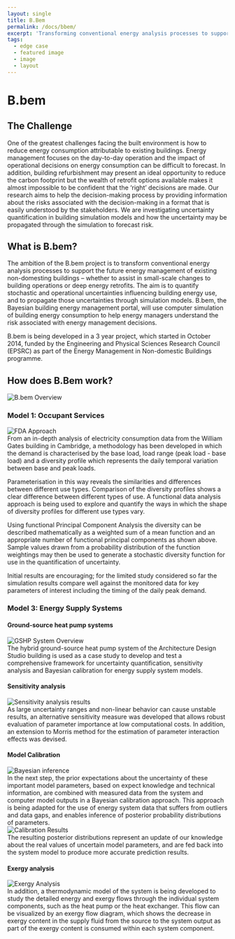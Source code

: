 ```yaml
---
layout: single
title: B.Bem
permalink: /docs/bbem/
excerpt: 'Transforming conventional energy analysis processes to support the future energy management of existing non-domesting buildings'
tags:
  - edge case
  - featured image
  - image
  - layout
---
```


<div id="stickyarticle">
<h1 class="category">B.bem</h1>
<h2 class="title">The Challenge</h2>
<div id="wrapper">
  <div id="stickybody">One of the greatest challenges facing the built environment is how to reduce energy consumption attributable to existing buildings. Energy management focuses on the day-to-day operation and the impact of operational decisions on energy consumption can be difficult to forecast. In addition, building refurbishment may present an ideal opportunity to reduce the carbon footprint but the wealth of retrofit options available makes it almost impossible to be confident that the ‘right’ decisions are made. Our research aims to help the decision-making process by providing information about the risks associated with the decision-making in a format that is easily understood by the stakeholders. We are investigating uncertainty quantification in building simulation models and how the uncertainty may be propagated through the simulation to forecast risk.</div>
  </div>
<h2 class="title">What is B.bem?</h2>
<div id="wrapper">
  <div id="stickybody">The ambition of the B.bem project is to transform conventional energy analysis processes to support the future energy management of existing non-domesting buildings – whether to assist in small-scale changes to building operations or deep energy retrofits. The aim is to quantify stochastic and operational uncertainties influencing building energy use, and to propagate those uncertainties through simulation models.  B.bem, the Bayesian building energy management portal, will use computer simulation of building energy consumption to help energy managers understand the risk associated with energy management decisions.

B.bem is being developed in a 3 year project, which started in October 2014, funded by the Engineering and Physical Sciences Research Council (EPSRC) as part of the Energy Management in Non-domestic Buildings programme.</div>
</div>

<h2 class="title">How does B.Bem work?</h2>
<div id="wrapper">
    <div id="stickybody">
    <img id="stickybody"
         src="/home/Images/bbem/bbem_content_image.png"
         alt="B.bem Overview"
         caption="Photo credit: EECi">
  </div>
  </div>
<h3 class="title">Model 1: Occupant Services</h3>
<div id="wrapper">
  <div id="stickyflex">
    <img id="stickyflex"
         src="/home/Images/bbem/fda_approach.png"
         alt="FDA Approach"
         caption="Photo credit: EECi">
  </div>
  <div id="stickybody">From an in-depth analysis of electricity consumption data from the William Gates building in Cambridge, a methodology has been developed in which the demand is characterised by the base load, load range (peak load - base load) and a diversity profile which represents the daily temporal variation between base and peak loads.  

Parameterisation in this way reveals the similarities and differences between different use types.  Comparison of the diversity profiles shows a clear difference between different types of use.  A functional data analysis approach is being used to explore and quantify the ways in which the shape of diversity profiles for different use types vary. 

Using functional Principal Component Analysis the diversity can be described mathematically as a weighted sum of a mean function and an appropriate number of functional principal components as shown above.  Sample values drawn from a probability distribution of the function weightings may then be used to generate a stochastic diversity function for use in the quantification of uncertainty.  

Initial results are encouraging; for the limited study considered so far the simulation results compare well against the monitored data for key parameters of interest including the timing of the daily peak demand.  </div>
</div>
<h3 class="title">Model 3: Energy Supply Systems</h3>
<h4 class="sub-title">Ground-source heat pump systems</h4>
<div id="wrapper">
  <div id="stickyflex">
    <img id="stickyflex"
         src="/home/Images/bbem/System_overview.png"
         alt="GSHP System Overview"
         caption="Photo credit: EECi">
  </div>
  <div id="stickybody">The hybrid ground-source heat pump system of the Architecture Design Studio building is used as a case study to develop and test a comprehensive framework for uncertainty quantification, sensitivity analysis and Bayesian calibration for energy supply system models. </div>
</div>
<h4 class="sub-title">Sensitivity analysis</h4>
<div id="wrapper">
  <div id="stickyflex">
    <img id="stickyflex"
         src="/home/Images/bbem/Sensitivity_results.png"
         alt="Sensitivity analysis results"
         caption="Photo credit: EECi">
  </div>
  <div id="stickybody">As large uncertainty ranges and non-linear behavior can cause unstable results, an alternative sensitivity measure was developed that allows robust evaluation of parameter importance at low computational costs. In addition, an extension to Morris method for the estimation of parameter interaction effects was devised. </div>
</div>
<h4 class="sub-title">Model Calibration</h4>
<div id="wrapper">
    <img src="/home/Images/bbem/Bayesian_inference.png"
         alt="Bayesian inference"
         caption="Photo credit: EECi">
  <div id="stickybody">In the next step, the prior expectations about the uncertainty of these important model parameters, based on expect knowledge and technical information, are combined with measured data from the system and computer model outputs in a Bayesian calibration approach. This approach is being adapted for the use of energy system data that suffers from outliers and data gaps, and enables inference of posterior probability distributions of parameters.</div>
    <img src="/home/Images/bbem/calibration_results.png"
         alt="Calibration Results"
         caption="Photo credit: EECi">
  <div id="stickybody">The resulting posterior distributions represent an update of our knowledge about the real values of uncertain model parameters, and are fed back into the system model to produce more accurate prediction results. </div>
  </div>
  <h4 class="sub-title">Exergy analysis</h4>
<div id="wrapper">
  <div id="stickyflex">
    <img src="/home/Images/bbem/bbem.png"
         alt="Exergy Analysis"
         caption="Photo credit: EECi">
  </div>
  <div id="stickybody">In addition, a thermodynamic model of the system is being developed to study the detailed energy and exergy flows through the individual system components, such as the heat pump or the heat exchanger. This flow can be visualized by an exergy flow diagram, which shows the decrease in exergy content in the supply fluid from the source to the system output as part of the exergy content is consumed within each system component. </div>
</div>
</div>



